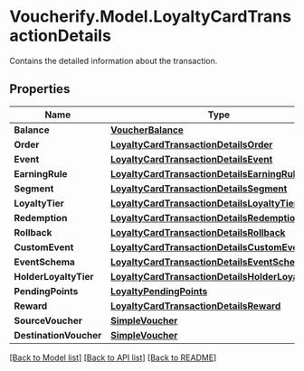 # Voucherify.Model.LoyaltyCardTransactionDetails
Contains the detailed information about the transaction.

## Properties

Name | Type | Description | Notes
------------ | ------------- | ------------- | -------------
**Balance** | [**VoucherBalance**](VoucherBalance.md) |  | [optional] 
**Order** | [**LoyaltyCardTransactionDetailsOrder**](LoyaltyCardTransactionDetailsOrder.md) |  | [optional] 
**Event** | [**LoyaltyCardTransactionDetailsEvent**](LoyaltyCardTransactionDetailsEvent.md) |  | [optional] 
**EarningRule** | [**LoyaltyCardTransactionDetailsEarningRule**](LoyaltyCardTransactionDetailsEarningRule.md) |  | [optional] 
**Segment** | [**LoyaltyCardTransactionDetailsSegment**](LoyaltyCardTransactionDetailsSegment.md) |  | [optional] 
**LoyaltyTier** | [**LoyaltyCardTransactionDetailsLoyaltyTier**](LoyaltyCardTransactionDetailsLoyaltyTier.md) |  | [optional] 
**Redemption** | [**LoyaltyCardTransactionDetailsRedemption**](LoyaltyCardTransactionDetailsRedemption.md) |  | [optional] 
**Rollback** | [**LoyaltyCardTransactionDetailsRollback**](LoyaltyCardTransactionDetailsRollback.md) |  | [optional] 
**CustomEvent** | [**LoyaltyCardTransactionDetailsCustomEvent**](LoyaltyCardTransactionDetailsCustomEvent.md) |  | [optional] 
**EventSchema** | [**LoyaltyCardTransactionDetailsEventSchema**](LoyaltyCardTransactionDetailsEventSchema.md) |  | [optional] 
**HolderLoyaltyTier** | [**LoyaltyCardTransactionDetailsHolderLoyaltyTier**](LoyaltyCardTransactionDetailsHolderLoyaltyTier.md) |  | [optional] 
**PendingPoints** | [**LoyaltyPendingPoints**](LoyaltyPendingPoints.md) |  | [optional] 
**Reward** | [**LoyaltyCardTransactionDetailsReward**](LoyaltyCardTransactionDetailsReward.md) |  | [optional] 
**SourceVoucher** | [**SimpleVoucher**](SimpleVoucher.md) |  | [optional] 
**DestinationVoucher** | [**SimpleVoucher**](SimpleVoucher.md) |  | [optional] 

[[Back to Model list]](../../README.md#documentation-for-models) [[Back to API list]](../../README.md#documentation-for-api-endpoints) [[Back to README]](../../README.md)


